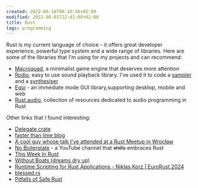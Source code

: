 ```yaml
---
created: 2022-06-16T00:10:36+02:00
modified: 2022-08-01T22:41:08+02:00
title: Rust
tags: programming
---
```


Rust is my current language of choice - it offers great
developer experience, powerful type system and a wide range
of libraries. Here are some of the libraries that I'm using
for my projects and can recommend:

- [Macroquad](https://macroquad.rs/), a minimalist game engine that deserves more attention
- [Rodio](https://github.com/RustAudio/rodio), easy to use sound playback library.
  I've used it to code a [sampler](https://github.com/Wint3rmute/libretakt) and a [synthesiser](https://github.com/Wint3rmute/nosna)
- [Egui](https://egui.rs) - an immediate mode GUI library,supporting desktop, mobile and web
- [Rust.audio](https://rust.audio/), collection of resources dedicated to audio programming in Rust

Other links that I found interesting:

- [Delegate crate](https://lib.rs/crates/delegate)
- [faster than lime blog](https://fasterthanli.me/about)
- [A cool guy whose talk I've attended at a Rust Meetup in Wrocław](https://pwy.io/en/)
- [No Boilerplate](https://www.youtube.com/channel/UCUMwY9iS8oMyWDYIe6_RmoA) - a YouTube channel that ~~shills~~ embraces Rust
- [This Week In Rust](https://this-week-in-rust.org/)
- [Without Boats (dreams dry up)](https://without.boats/)
- [Runtime Scripting for Rust Applications - Niklas Korz | EuroRust 2024](https://youtu.be/M8dpH3rO-2M?si=gn9-p4DtAEh8OjdG)
- [blessed.rs](https://blessed.rs/crates)
- [Pitfalls of Safe Rust](https://corrode.dev/blog/pitfalls-of-safe-rust/)
